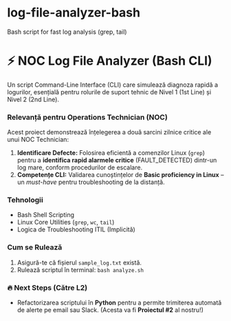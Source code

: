 # log-file-analyzer-bash
Bash script for fast log analysis (grep, tail)
# ⚡️ NOC Log File Analyzer (Bash CLI)

Un script Command-Line Interface (CLI) care simulează diagnoza rapidă a logurilor, esențială pentru rolurile de suport tehnic de Nivel 1 (1st Line) și Nivel 2 (2nd Line).

### Relevanță pentru Operations Technician (NOC)

Acest proiect demonstrează înțelegerea a două sarcini zilnice critice ale unui NOC Technician:
1.  **Identificare Defecte:** Folosirea eficientă a comenzilor Linux (`grep`) pentru a **identifica rapid alarmele critice** (FAULT_DETECTED) dintr-un log mare, conform procedurilor de escalare.
2.  **Competențe CLI:** Validarea cunoștințelor de **Basic proficiency in Linux** – un *must-have* pentru troubleshooting de la distanță.

### Tehnologii
* Bash Shell Scripting
* Linux Core Utilities (`grep`, `wc`, `tail`)
* Logica de Troubleshooting ITIL (Implicită)

### Cum se Rulează
1.  Asigură-te că fișierul `sample_log.txt` există.
2.  Rulează scriptul în terminal: `bash analyze.sh`

### 🔥 Next Steps (Către L2)
* Refactorizarea scriptului în **Python** pentru a permite trimiterea automată de alerte pe email sau Slack. (Acesta va fi **Proiectul #2** al nostru!)
